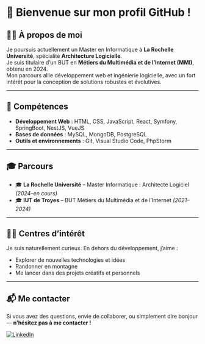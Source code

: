# 👋 Bienvenue sur mon profil GitHub !

## 🙋‍♂️ À propos de moi  
Je poursuis actuellement un Master en Informatique à **La Rochelle Université**, spécialité **Architecture Logicielle**.  
Je suis titulaire d’un BUT en **Métiers du Multimédia et de l’Internet (MMI)**, obtenu en 2024.  
Mon parcours allie développement web et ingénierie logicielle, avec un fort intérêt pour la conception de solutions robustes et évolutives.

---

## 💪 Compétences  
- **Développement Web** : HTML, CSS, JavaScript, React, Symfony, SpringBoot, NestJS, VueJS  
- **Bases de données** : MySQL, MongoDB, PostgreSQL  
- **Outils et environnements** : Git, Visual Studio Code, PhpStorm  

---

## 🎓 Parcours  
- 🎓 **La Rochelle Université** – Master Informatique : Architecte Logiciel _(2024–en cours)_  
- 🎓 **IUT de Troyes** – BUT Métiers du Multimédia et de l’Internet _(2021–2024)_

---

## 🤸‍♂️ Centres d’intérêt  
Je suis naturellement curieux. En dehors du développement, j’aime :
- Explorer de nouvelles technologies et idées  
- Randonner en montagne
- Me lancer dans des projets créatifs et personnels  

---

## 📬 Me contacter  
Si vous avez des questions, envie de collaborer, ou simplement dire bonjour — **n’hésitez pas à me contacter !**

[![LinkedIn](https://img.shields.io/badge/LinkedIn-blue?style=for-the-badge&logo=linkedin)](https://www.linkedin.com/in/gregory-laissus)

